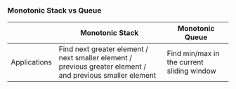 ### Monotonic Stack vs Queue

| | Monotonic Stack | Monotonic Queue |
|---|---|---|
|Applications|Find next greater element / next smaller element / previous greater element / and previous smaller element|Find min/max in the current sliding window|
